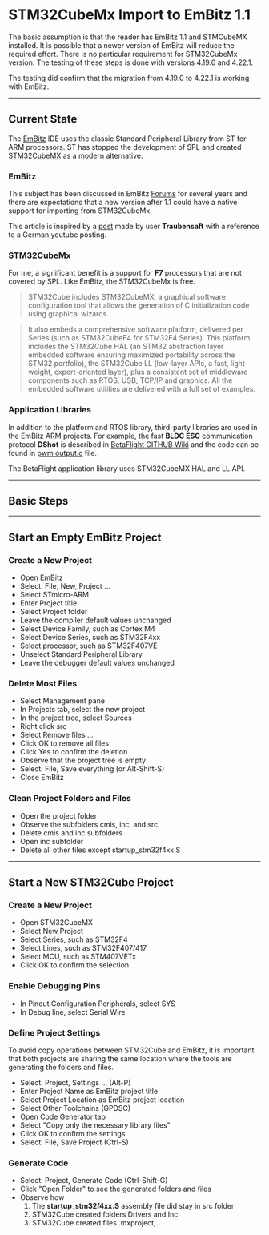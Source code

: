 # STM32CubeMx Import to EmBitz 1.1

The basic assumption is that the reader has EmBitz 1.1 and STMCubeMX installed.  It is possible that a newer version of EmBitz will reduce the required effort.  There is no particular requirement for STM32CubeMx version. The testing of these steps is done with versions 4.19.0 and 4.22.1.

The testing did confirm that the migration from 4.19.0 to 4.22.1 is working with EmBitz.

----
## Current State
The [EmBitz](https://www.embitz.org/) IDE uses the classic Standard Peripheral Library from ST for ARM processors.  ST has stopped the development of SPL and created [STM32CubeMX](http://www.st.com/content/st_com/en/products/development-tools/software-development-tools/stm32-software-development-tools/stm32-configurators-and-code-generators/stm32cubemx.html) as a modern alternative.

### EmBitz
This subject has been discussed in EmBitz [Forums](https://www.embitz.org/forum/) for several years and there are expectations that a new version after 1.1 could have a native support for importing from STM32CubeMx.

This article is inspired by a [post](https://www.embitz.org/forum/thread-710-page-2.html) made by user **Traubensaft** with a reference to a German youtube posting.

### STM32CubeMx
For me, a significant benefit is a support for **F7** processors that are not covered by SPL.  Like EmBitz, the STM32CubeMx is free. 

> STM32Cube includes STM32CubeMX, a graphical software configuration tool that allows the generation of C initialization code using graphical wizards.

> It also embeds a comprehensive software platform, delivered per Series (such as STM32CubeF4 for STM32F4 Series). This platform includes the STM32Cube HAL (an STM32 abstraction layer embedded software ensuring maximized portability across the STM32 portfolio), the STM32Cube LL (low-layer APIs, a fast, light-weight, expert-oriented layer), plus a consistent set of middleware components such as RTOS, USB, TCP/IP and graphics. All the embedded software utilities are delivered with a full set of examples.

### Application Libraries
In addition to the platform and RTOS library, third-party libraries are used in the EmBitz ARM projects. For example, the fast **BLDC ESC** communication protocol **DShot** is described in [BetaFlight GITHUB Wiki](https://github.com/betaflight/betaflight/wiki/DSHOT-ESC-Protocol) and the code can be found in [pwm 
output.c](https://github.com/betaflight/betaflight/blob/master/src/main/drivers/pwm_output.c) file.

The BetaFlight application library uses STM32CubeMX HAL and LL API. 

----
## Basic Steps

----
## Start an Empty EmBitz Project
### Create a New Project
* Open EmBitz
* Select: File, New, Project ...
* Select STmicro-ARM
* Enter Project title
* Select Project folder
* Leave the compiler default values unchanged
* Select Device Family, such as Cortex M4
* Select Device Series, such as STM32F4xx
* Select processor, such as STM32F407VE
* Unselect Standard Peripheral Library
* Leave the debugger default values unchanged

### Delete Most Files
* Select Management pane
* In Projects tab, select the new project
* In the project tree, select Sources
* Right click src
* Select Remove files ...
* Click OK to remove all files
* Click Yes to confirm the deletion
* Observe that the project tree is empty
* Select: File, Save everything (or Alt-Shift-S)
* Close EmBitz

### Clean Project Folders and Files
* Open the project folder
* Observe the subfolders cmis, inc, and src
* Delete cmis and inc subfolders
* Open inc subfolder
* Delete all other files except startup_stm32f4xx.S

----
## Start a New STM32Cube Project
### Create a New Project
* Open STM32CubeMX
* Select New Project
* Select Series, such as STM32F4
* Select Lines, such as STM32F407/417
* Select MCU, such as STM407VETx
* Click OK to confirm the selection

### Enable Debugging Pins
* In Pinout Configuration Peripherals, select SYS
* In Debug line, select Serial Wire

### Define Project Settings

To avoid copy operations between STM32Cube and EmBitz, it is important that both projects are sharing the same location where the tools are generating the folders and files.

* Select: Project, Settings ... (Alt-P)
* Enter Project Name as EmBitz project title
* Select Project Location as EmBitz project location
* Select Other Toolchains (GPDSC)
* Open Code Generator tab
* Select "Copy only the necessary library files"
* Click OK to confirm the settings
* Select: File, Save Project (Ctrl-S)

### Generate Code
* Select: Project, Generate Code (Ctrl-Shift-G)
* Click "Open Folder" to see the generated folders and files
* Observe how
  1. The **startup_stm32f4xx.S** assembly file did stay in src folder
  2. STM32Cube created folders Drivers and Inc
  3. STM32Cube created files .mxproject, <title>.gpdsc, and <title>.ioc
* Exit STM32CubeMX

----
## Update EmBitz Project
### Remove the Startup Files for the Other IDE Tools
* Select Management pane
* In Projects tab, select the new project
* Right click the project name
* Select "Add files recursively ..."
* Click OK to see the additions
* Click OK to include all files
* In project tree select: ASM Sources, CMSIS, Device, ST, <device series>, Source, Templates
* In the Templates, under arm, gcc, and iar, there are startup assembly files (extension small s) and all of theme have to be removed
* Right click the file name and select "Remove file from project" for the 3 files

### Update Symbol Definitions
* Select: Project, Build Options ... (Alt-F7)
* Select project name on top of Debug and Release to cover both build type target
* In Compiler settings, in #define tab
* Add the device type with three numbers, such as STM32F407xx.  The EmBitz default types, such as STM32F407VE and STM32F4XX, are not enough for STM32Cube
* Remove symbol __FPU_USED to avoid duplicate definitions
* Remove unused symbols, such as STM32F407VE and STM32F4XX

### Build All
* Select: Buid, Build all targets
* Observe that there are no error messages

### Start Debugger
* Select: Debug, Start Debug Session (F8)
* Observe that the loading and the executions start are working                 

----
## Add the Other Parts of Your Project
* Open STM32Cube
* Add and modify your project
* Generate code
* Open EmBitz
* Add the new parts to your project
